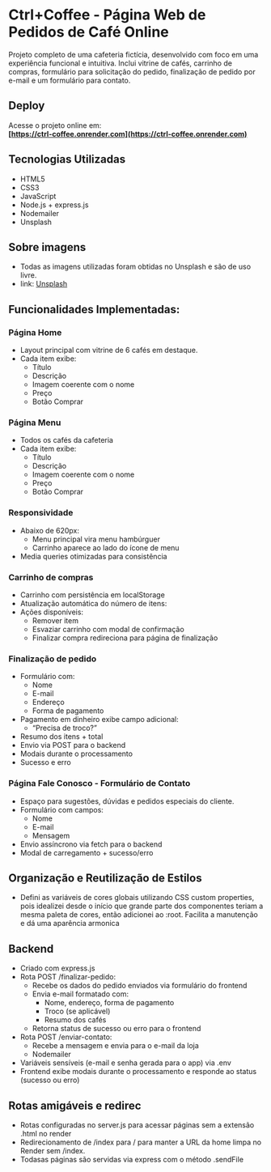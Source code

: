 # Ctrl+Coffee - Página Web de Pedidos de Café Online

Projeto completo de uma cafeteria fictícia, desenvolvido com foco em uma experiência funcional e intuitiva. Inclui vitrine de cafés, carrinho de compras, formulário para solicitação do pedido, finalização de pedido por e-mail e um formulário para contato.

## Deploy 

Acesse o projeto online em:  
**[https://ctrl-coffee.onrender.com](https://ctrl-coffee.onrender.com)**

## Tecnologias Utilizadas

- HTML5 
- CSS3
- JavaScript 
- Node.js + express.js
- Nodemailer    
- Unsplash 

## Sobre imagens

- Todas as imagens utilizadas foram obtidas no Unsplash e são de uso livre.
- link: [Unsplash](https://unsplash.com/pt-br)

## Funcionalidades Implementadas:

### Página Home 

- Layout principal com vitrine de 6 cafés em destaque.
- Cada item exibe:
  - Título
  - Descrição
  - Imagem coerente com o nome
  - Preço
  - Botão Comprar


### Página Menu

- Todos os cafés da cafeteria
- Cada item exibe:
  - Título
  - Descrição
  - Imagem coerente com o nome
  - Preço
  - Botão Comprar


### Responsividade

- Abaixo de 620px:
  - Menu principal vira menu hambúrguer
  - Carrinho aparece ao lado do ícone de menu
- Media queries otimizadas para consistência


### Carrinho de compras

- Carrinho com persistência em localStorage
- Atualização automática do número de itens:
- Ações disponíveis:
  - Remover item
  - Esvaziar carrinho com modal de confirmação
  - Finalizar compra redireciona para página de finalização


### Finalização de pedido 

- Formulário com:
  - Nome
  - E-mail
  - Endereço
  - Forma de pagamento
- Pagamento em dinheiro exibe campo adicional:
  - “Precisa de troco?”
- Resumo dos itens + total
- Envio via POST para o backend
- Modais durante o processamento
- Sucesso e erro


### Página Fale Conosco - Formulário de Contato 

- Espaço para sugestões, dúvidas e pedidos especiais do cliente.
- Formulário com campos:
  - Nome
  - E-mail
  - Mensagem
- Envio assíncrono via fetch para o backend
- Modal de carregamento + sucesso/erro


## Organização e Reutilização de Estilos

- Defini as variáveis de cores globais utilizando CSS custom properties, pois idealizei desde o início que grande parte dos componentes teriam a mesma paleta de cores, então adicionei ao :root. Facilita a manutenção e dá uma aparência armonica


## Backend 
 
- Criado com express.js
- Rota POST /finalizar-pedido:
  - Recebe os dados do pedido enviados via formulário do frontend
  - Envia e-mail formatado com:
    - Nome, endereço, forma de pagamento
    - Troco (se aplicável)
    - Resumo dos cafés
  - Retorna status de sucesso ou erro para o frontend
- Rota POST /enviar-contato:
  - Recebe a mensagem e envia para o e-mail da loja
  - Nodemailer
- Variáveis sensíveis (e-mail e senha gerada para o app) via .env
- Frontend exibe modais durante o processamento e responde ao status (sucesso ou erro)

## Rotas amigáveis e redirec
- Rotas configuradas no server.js para acessar páginas sem a extensão .html no render
- Redirecionamento de /index para / para manter a URL da home limpa no Render sem /index.
- Todasas páginas são servidas via express com o método .sendFile






